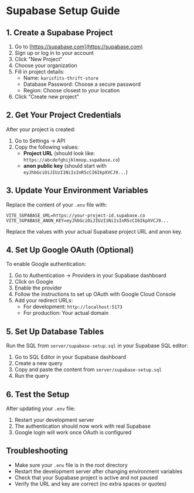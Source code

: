# Supabase Setup Guide

## 1. Create a Supabase Project

1. Go to [https://supabase.com](https://supabase.com)
2. Sign up or log in to your account
3. Click "New Project"
4. Choose your organization
5. Fill in project details:
   - Name: `karisfits-thrift-store`
   - Database Password: Choose a secure password
   - Region: Choose closest to your location
6. Click "Create new project"

## 2. Get Your Project Credentials

After your project is created:

1. Go to Settings → API
2. Copy the following values:
   - **Project URL** (should look like: `https://abcdefghijklmnop.supabase.co`)
   - **anon public key** (should start with `eyJhbGciOiJIUzI1NiIsInR5cCI6IkpXVCJ9...`)

## 3. Update Your Environment Variables

Replace the content of your `.env` file with:

```
VITE_SUPABASE_URL=https://your-project-id.supabase.co
VITE_SUPABASE_ANON_KEY=eyJhbGciOiJIUzI1NiIsInR5cCI6IkpXVCJ9...
```

Replace the values with your actual Supabase project URL and anon key.

## 4. Set Up Google OAuth (Optional)

To enable Google authentication:

1. Go to Authentication → Providers in your Supabase dashboard
2. Click on Google
3. Enable the provider
4. Follow the instructions to set up OAuth with Google Cloud Console
5. Add your redirect URLs:
   - For development: `http://localhost:5173`
   - For production: Your actual domain

## 5. Set Up Database Tables

Run the SQL from `server/supabase-setup.sql` in your Supabase SQL editor:

1. Go to SQL Editor in your Supabase dashboard
2. Create a new query
3. Copy and paste the content from `server/supabase-setup.sql`
4. Run the query

## 6. Test the Setup

After updating your `.env` file:

1. Restart your development server
2. The authentication should now work with real Supabase
3. Google login will work once OAuth is configured

## Troubleshooting

- Make sure your `.env` file is in the root directory
- Restart the development server after changing environment variables
- Check that your Supabase project is active and not paused
- Verify the URL and key are correct (no extra spaces or quotes)
